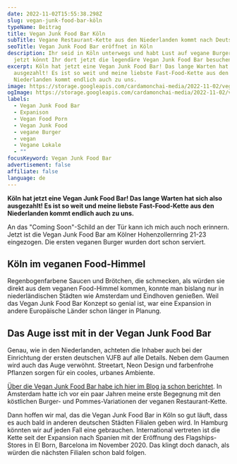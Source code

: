 ```yaml
---
date: 2022-11-02T15:55:38.298Z
slug: vegan-junk-food-bar-köln
typeName: Beitrag
title: Vegan Junk Food Bar Köln
subTitle: Vegane Restaurant-Kette aus den Niederlanden kommt nach Deutschland
seoTitle: Vegan Junk Food Bar eröffnet in Köln
description: Ihr seid in Köln unterwegs und habt Lust auf vegane Burger? Ab
  jetzt könnt Ihr dort jetzt die legendäre Vegan Junk Food Bar besuchen!
excerpt: Köln hat jetzt eine Vegan Junk Food Bar! Das lange Warten hat sich also
  ausgezahlt! Es ist so weit und meine liebste Fast-Food-Kette aus den
  Niederlanden kommt endlich auch zu uns.
image: https://storage.googleapis.com/cardamonchai-media/2022-11-02/vegan-junk-food-bar-jpeg-imagine-180818_7f4b18_1024_768/640.webp
ogImage: https://storage.googleapis.com/cardamonchai-media/2022-11-02/vegan-junk-food-bar-fb-jpeg-imagine-180818_7e4b1a_1200_628/640.webp
labels:
  - Vegan Junk Food Bar
  - Expanison
  - Vegan Food Porn
  - Vegan Junk Food
  - vegane Burger
  - vegan
  - Vegane Lokale
  - ""
focusKeyword: Vegan Junk Food Bar
advertisement: false
affiliate: false
language: de
---
```

**Köln hat jetzt eine Vegan Junk Food Bar! Das lange Warten hat sich also ausgezahlt! Es ist so weit und meine liebste Fast-Food-Kette aus den Niederlanden kommt endlich auch zu uns.**

An das "Coming Soon"-Schild an der Tür kann ich mich auch noch erinnern. Jetzt ist die Vegan Junk Food Bar am Kölner Hohenzollernring 21-23 eingezogen. Die ersten veganen Burger wurden dort schon serviert.

## Köln im veganen Food-Himmel

Regenbogenfarbene Saucen und Brötchen, die schmecken, als würden sie direkt aus dem veganen Food-Himmel kommen, konnte man bislang nur in niederländischen Städten wie Amsterdam und Eindhoven genießen. Weil das Vegan Junk Food Bar Konzept so genial ist, war eine Expansion in andere Europäische Länder schon länger in Planung.

## Das Auge isst mit in der Vegan Junk Food Bar

Genau, wie in den Niederlanden, achteten die Inhaber auch bei der Einrichtung der ersten deutschen VJFB auf alle Details. Neben dem Gaumen wird auch das Auge verwöhnt. Streetart, Neon Design und farbenfrohe Pflanzen sorgen für ein cooles, urbanes Ambiente.

[Über die Vegan Junk Food Bar habe ich hier im Blog ja schon berichtet](/2018/02/vegan-junk-food-bar-amsterdam/). In Amsterdam hatte ich vor ein paar Jahren meine erste Begegnung mit den köstlichen Burger- und Pommes-Variationen der veganen Restaurant-Kette.

Dann hoffen wir mal, das die Vegan Junk Food Bar in Köln so gut läuft, dass es auch bald in anderen deutschen Städten Filialen geben wird. In Hamburg könnten wir auf jeden Fall eine gebrauchen. International vertreten ist die Kette seit der Expansion nach Spanien mit der Eröffnung des Flagships-Stores in El Born, Barcelona im November 2020. Das klingt doch danach, als würden die nächsten Filialen schon bald folgen.